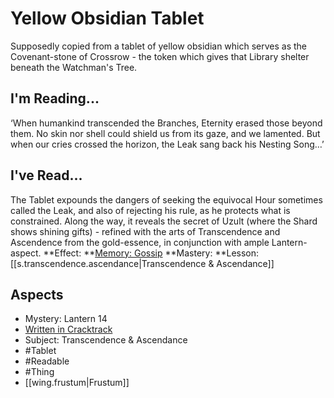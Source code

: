 # Yellow Obsidian Tablet
Supposedly copied from a tablet of yellow obsidian which serves as the Covenant-stone of Crossrow - the token which gives that Library shelter beneath the Watchman's Tree.
## I'm Reading...
‘When humankind transcended the Branches, Eternity erased those beyond them. No skin nor shell could shield us from its gaze, and we lamented. But when our cries crossed the horizon, the Leak sang back his Nesting Song…’
## I've Read...
The Tablet expounds the dangers of seeking the equivocal Hour sometimes called the Leak, and also of rejecting his rule, as he protects what is constrained. Along the way, it reveals the secret of Uzult (where the Shard shows shining gifts) - refined with the arts of Transcendence and Ascendence from the gold-essence, in conjunction with ample Lantern-aspect.
**Effect: **[Memory: Gossip](https://uadaf.theevilroot.xyz/rowenarium/element/mem.gossip)
**Mastery: **Lesson: [[s.transcendence.ascendance|Transcendence & Ascendance]]
## Aspects
- Mystery: Lantern 14
- [Written in Cracktrack](https://uadaf.theevilroot.xyz/rowenarium/element/w.cracktrack)
- Subject: Transcendence & Ascendance
- #Tablet
- #Readable
- #Thing
- [[wing.frustum|Frustum]]